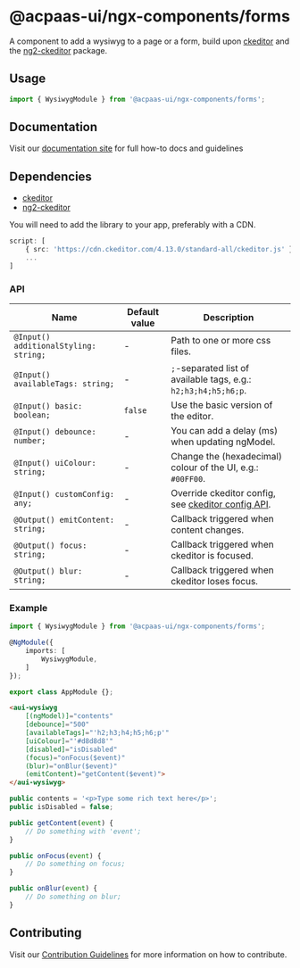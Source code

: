 # @acpaas-ui/ngx-components/forms

A component to add a wysiwyg to a page or a form, build upon [ckeditor](https://ckeditor.com) and the [ng2-ckeditor](https://github.com/chymz/ng2-ckeditor) package.

## Usage

```typescript
import { WysiwygModule } from '@acpaas-ui/ngx-components/forms';
```

## Documentation

Visit our [documentation site](https://acpaas-ui.digipolis.be/) for full how-to docs and guidelines

## Dependencies
* [ckeditor](https://ckeditor.com)
* [ng2-ckeditor](https://github.com/chymz/ng2-ckeditor)

You will need to add the library to your app, preferably with a CDN.

```typescript
script: [
    { src: 'https://cdn.ckeditor.com/4.13.0/standard-all/ckeditor.js' },
    ...
]
```

### API

| Name         | Default value | Description |
| -----------  | ------ | -------------------------- |
| `@Input() additionalStyling: string;` | - | Path to one or more css files. |
| `@Input() availableTags: string;` | - | `;`-separated list of available tags, e.g.: `h2;h3;h4;h5;h6;p`. |
| `@Input() basic: boolean;` | `false` | Use the basic version of the editor. |
| `@Input() debounce: number;` | - | You can add a delay (ms) when updating ngModel. |
| `@Input() uiColour: string;` | - | Change the (hexadecimal) colour of the UI, e.g.: `#00FF00`. |
| `@Input() customConfig: any;` | - | Override ckeditor config, see [ckeditor config API](https://ckeditor.com/docs/ckeditor4/latest/api/CKEDITOR_config.html). |
| `@Output() emitContent: string;` | - | Callback triggered when content changes. |
| `@Output() focus: string;` | - | Callback triggered when ckeditor is focused. |
| `@Output() blur: string;` | - | Callback triggered when ckeditor loses focus. |

### Example

```typescript
import { WysiwygModule } from '@acpaas-ui/ngx-components/forms';

@NgModule({
    imports: [
        WysiwygModule,
    ]
});

export class AppModule {};
```

```html
<aui-wysiwyg
    [(ngModel)]="contents"
    [debounce]="500"
    [availableTags]="'h2;h3;h4;h5;h6;p'"
    [uiColour]="'#d8d8d8'"
    [disabled]="isDisabled"
    (focus)="onFocus($event)"
    (blur)="onBlur($event)"
    (emitContent)="getContent($event)">
</aui-wysiwyg>
```

```typescript
public contents = '<p>Type some rich text here</p>';
public isDisabled = false;

public getContent(event) {
    // Do something with 'event';
}

public onFocus(event) {
    // Do something on focus;
}

public onBlur(event) {
    // Do something on blur;
}
```

## Contributing

Visit our [Contribution Guidelines](../../../../../CONTRIBUTING.md) for more information on how to contribute.
